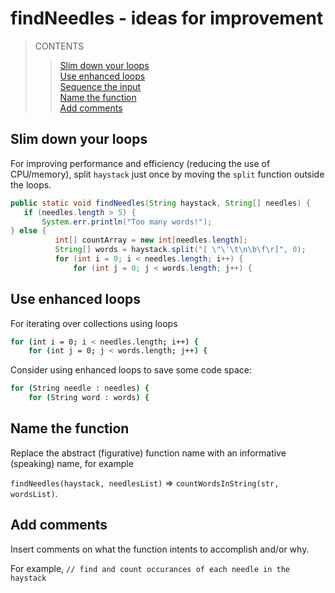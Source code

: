 # findNeedles - ideas for improvement
>CONTENTS
>>[Slim down your loops](#slim-down-your-loops)<br>
>>[Use enhanced loops](#use-enhanced-loops)<br>
>>[Sequence the input](#sequence-the-input)<br>
>>[Name the function](#name-the-function)<br>
>>[Add comments](#add-comments)<br>

## Slim down your loops

For improving performance and efficiency (reducing the use of CPU/memory), split `haystack` just once by moving the `split` function outside the loops.

```java
public static void findNeedles(String haystack, String[] needles) {
   if (needles.length > 5) {
       System.err.println("Too many words!");
} else {
          int[] countArray = new int[needles.length];
          String[] words = haystack.split("[ \"\'\t\n\b\f\r]", 0);
          for (int i = 0; i < needles.length; i++) {
              for (int j = 0; j < words.length; j++) {
```

## Use enhanced loops

For iterating over collections using loops

```bash
for (int i = 0; i < needles.length; i++) {
    for (int j = 0; j < words.length; j++) {
```

Consider using enhanced loops to save some code space:
 
```bash
for (String needle : needles) {
    for (String word : words) {
```

## Name the function

Replace the abstract (figurative) function name with an informative (speaking) name, for example

`findNeedles(haystack, needlesList)` => `countWordsInString(str, wordsList)`.

## Add comments

 Insert comments on what the function intents to accomplish and/or why.
 
 For example, `// find and count occurances of each needle in the haystack`
 
